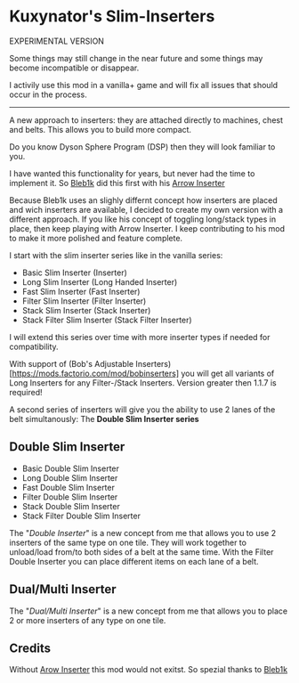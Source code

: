 # Kuxynator's Slim-Inserters

EXPERIMENTAL VERSION

Some things may still change in the near future and some things may become incompatible or disappear.

I activily use this mod in a vanilla+ game and will fix all issues that should occur in the process.

---

A new approach to inserters: they are attached directly to machines, chest and belts. This allows you to build more compact. 

Do you know Dyson Sphere Program (DSP) then they will look familiar to you.

I have wanted this functionality for years, but never had the time to implement it. So [Bleb1k](https://mods.factorio.com/user/bleb1k) did this first with his [Arrow Inserter](https://mods.factorio.com/mod/arrow-inserter)

Because Bleb1k uses an slighly differnt concept how inserters are placed and wich inserters are available, I decided to create my own version with a different approach. If you like his concept of toggling long/stack types in place, then keep playing with Arrow Inserter. I keep contributing to his mod to make it more polished and feature complete.

I start with the slim inserter series like in the vanilla series:  
- Basic Slim Inserter (Inserter)
- Long Slim Inserter (Long Handed Inserter)
- Fast Slim Inserter (Fast Inserter)
- Filter Slim Inserter (Filter Inserter)
- Stack Slim Inserter (Stack Inserter)
- Stack Filter Slim Inserter (Stack Filter Inserter)

I will extend this series over time with more inserter types if needed for compatibility.

With support of (Bob's Adjustable Inserters)[https://mods.factorio.com/mod/bobinserters] you will get all variants of Long Inserters for any Filter-/Stack Inserters. Version greater then 1.1.7 is required!

A second series of inserters will give you the ability to use 2 lanes of the belt simultanously: The **Double Slim Inserter series**

## Double Slim Inserter

- Basic Double Slim Inserter
- Long Double Slim Inserter
- Fast Double Slim Inserter
- Filter Double Slim Inserter
- Stack Double Slim Inserter
- Stack Filter Double Slim Inserter

The "*Double Inserter*" is a new concept from me that allows you to use 2 inserters of the same type on one tile. They will work together to unload/load from/to both sides of a belt at the same time. With the Filter Double Inserter you can place different items on each lane of a belt.

## Dual/Multi Inserter

The "*Dual/Multi Inserter*" is a new concept from me that allows you to place 2 or more inserters of any type on one tile.

## Credits

Without [Arow Inserter](https://mods.factorio.com/mod/arrow-inserter) this mod would not exitst. So spezial thanks to [Bleb1k](https://mods.factorio.com/user/bleb1k)

